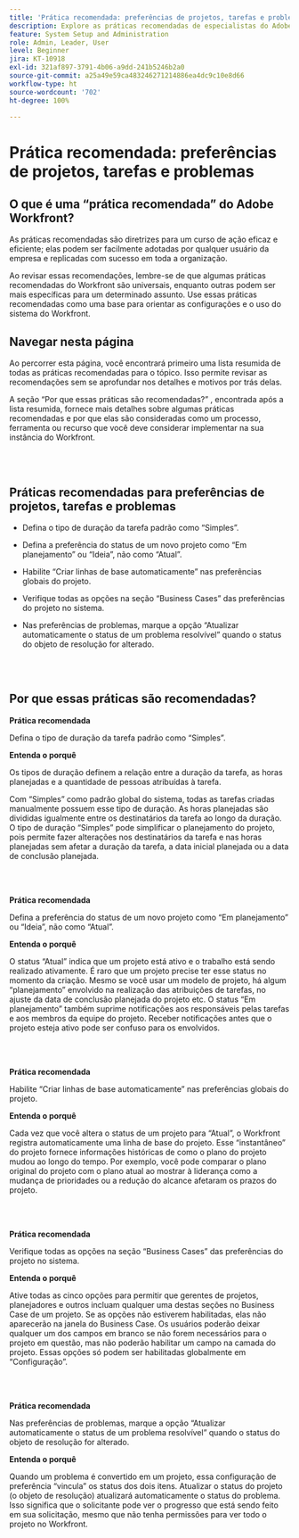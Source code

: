 ```yaml
---
title: 'Prática recomendada: preferências de projetos, tarefas e problemas'
description: Explore as práticas recomendadas de especialistas do Adobe Workfront para configurar, gerenciar e usar preferências de projetos, tarefas e problemas no Workfront.
feature: System Setup and Administration
role: Admin, Leader, User
level: Beginner
jira: KT-10918
exl-id: 321af897-3791-4b06-a9dd-241b5246b2a0
source-git-commit: a25a49e59ca483246271214886ea4dc9c10e8d66
workflow-type: ht
source-wordcount: '702'
ht-degree: 100%

---
```


# Prática recomendada: preferências de projetos, tarefas e problemas

## O que é uma “prática recomendada” do Adobe Workfront?

As práticas recomendadas são diretrizes para um curso de ação eficaz e eficiente; elas podem ser facilmente adotadas por qualquer usuário da empresa e replicadas com sucesso em toda a organização.

Ao revisar essas recomendações, lembre-se de que algumas práticas recomendadas do Workfront são universais, enquanto outras podem ser mais específicas para um determinado assunto. Use essas práticas recomendadas como uma base para orientar as configurações e o uso do sistema do Workfront.

## Navegar nesta página

Ao percorrer esta página, você encontrará primeiro uma lista resumida de todas as práticas recomendadas para o tópico. Isso permite revisar as recomendações sem se aprofundar nos detalhes e motivos por trás delas.

A seção “Por que essas práticas são recomendadas?” , encontrada após a lista resumida, fornece mais detalhes sobre algumas práticas recomendadas e por que elas são consideradas como um processo, ferramenta ou recurso que você deve considerar implementar na sua instância do Workfront.

</br>
</br>

## Práticas recomendadas para preferências de projetos, tarefas e problemas

* Defina o tipo de duração da tarefa padrão como “Simples”.

* Defina a preferência do status de um novo projeto como “Em planejamento” ou “Ideia”, não como “Atual”.

* Habilite “Criar linhas de base automaticamente” nas preferências globais do projeto.

* Verifique todas as opções na seção “Business Cases” das preferências do projeto no sistema.

* Nas preferências de problemas, marque a opção “Atualizar automaticamente o status de um problema resolvível” quando o status do objeto de resolução for alterado.

</br>
</br>


## Por que essas práticas são recomendadas?

**Prática recomendada**

Defina o tipo de duração da tarefa padrão como “Simples”.

**Entenda o porquê**

Os tipos de duração definem a relação entre a duração da tarefa, as horas planejadas e a quantidade de pessoas atribuídas à tarefa.

Com “Simples” como padrão global do sistema, todas as tarefas criadas manualmente possuem esse tipo de duração. As horas planejadas são divididas igualmente entre os destinatários da tarefa ao longo da duração. O tipo de duração “Simples” pode simplificar o planejamento do projeto, pois permite fazer alterações nos destinatários da tarefa e nas horas planejadas sem afetar a duração da tarefa, a data inicial planejada ou a data de conclusão planejada.

</br>
</br>

**Prática recomendada**

Defina a preferência do status de um novo projeto como “Em planejamento” ou “Ideia”, não como “Atual”.

**Entenda o porquê**

O status “Atual” indica que um projeto está ativo e o trabalho está sendo realizado ativamente. É raro que um projeto precise ter esse status no momento da criação. Mesmo se você usar um modelo de projeto, há algum “planejamento” envolvido na realização das atribuições de tarefas, no ajuste da data de conclusão planejada do projeto etc. O status “Em planejamento” também suprime notificações aos responsáveis pelas tarefas e aos membros da equipe do projeto. Receber notificações antes que o projeto esteja ativo pode ser confuso para os envolvidos.

</br>
</br>

**Prática recomendada**

Habilite “Criar linhas de base automaticamente” nas preferências globais do projeto.

**Entenda o porquê**

Cada vez que você altera o status de um projeto para “Atual”, o Workfront registra automaticamente uma linha de base do projeto. Esse “instantâneo” do projeto fornece informações históricas de como o plano do projeto mudou ao longo do tempo. Por exemplo, você pode comparar o plano original do projeto com o plano atual ao mostrar à liderança como a mudança de prioridades ou a redução do alcance afetaram os prazos do projeto.

</br>
</br>

**Prática recomendada**

Verifique todas as opções na seção “Business Cases” das preferências do projeto no sistema.

**Entenda o porquê**

Ative todas as cinco opções para permitir que gerentes de projetos, planejadores e outros incluam qualquer uma destas seções no Business Case de um projeto. Se as opções não estiverem habilitadas, elas não aparecerão na janela do Business Case. Os usuários poderão deixar qualquer um dos campos em branco se não forem necessários para o projeto em questão, mas não poderão habilitar um campo na camada do projeto. Essas opções só podem ser habilitadas globalmente em “Configuração”.

</br>
</br>

**Prática recomendada**

Nas preferências de problemas, marque a opção “Atualizar automaticamente o status de um problema resolvível” quando o status do objeto de resolução for alterado.

**Entenda o porquê**

Quando um problema é convertido em um projeto, essa configuração de preferência “vincula” os status dos dois itens. Atualizar o status do projeto (o objeto de resolução) atualizará automaticamente o status do problema. Isso significa que o solicitante pode ver o progresso que está sendo feito em sua solicitação, mesmo que não tenha permissões para ver todo o projeto no Workfront.

